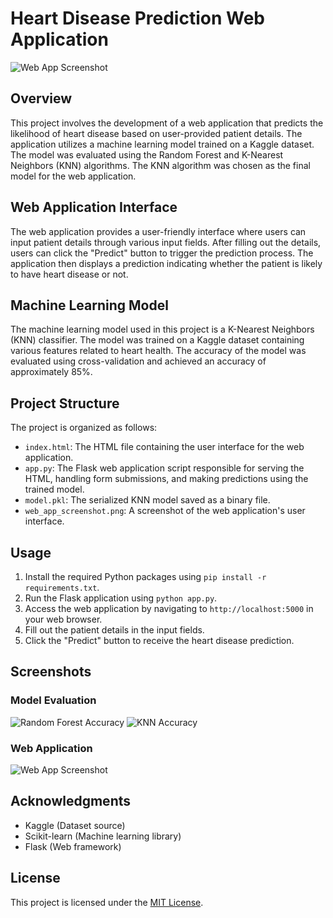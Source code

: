 # Heart Disease Prediction Web Application

![Web App Screenshot](web_app_screenshot.png)

## Overview

This project involves the development of a web application that predicts the likelihood of heart disease based on user-provided patient details. The application utilizes a machine learning model trained on a Kaggle dataset. The model was evaluated using the Random Forest and K-Nearest Neighbors (KNN) algorithms. The KNN algorithm was chosen as the final model for the web application.

## Web Application Interface

The web application provides a user-friendly interface where users can input patient details through various input fields. After filling out the details, users can click the "Predict" button to trigger the prediction process. The application then displays a prediction indicating whether the patient is likely to have heart disease or not.

## Machine Learning Model

The machine learning model used in this project is a K-Nearest Neighbors (KNN) classifier. The model was trained on a Kaggle dataset containing various features related to heart health. The accuracy of the model was evaluated using cross-validation and achieved an accuracy of approximately 85%.

## Project Structure

The project is organized as follows:

- `index.html`: The HTML file containing the user interface for the web application.
- `app.py`: The Flask web application script responsible for serving the HTML, handling form submissions, and making predictions using the trained model.
- `model.pkl`: The serialized KNN model saved as a binary file.
- `web_app_screenshot.png`: A screenshot of the web application's user interface.

## Usage

1. Install the required Python packages using `pip install -r requirements.txt`.
2. Run the Flask application using `python app.py`.
3. Access the web application by navigating to `http://localhost:5000` in your web browser.
4. Fill out the patient details in the input fields.
5. Click the "Predict" button to receive the heart disease prediction.

## Screenshots

### Model Evaluation

![Random Forest Accuracy](random_forest_accuracy.png)
![KNN Accuracy](knn_accuracy.png)

### Web Application

![Web App Screenshot](web_app_screenshot.png)

## Acknowledgments

- Kaggle (Dataset source)
- Scikit-learn (Machine learning library)
- Flask (Web framework)

## License

This project is licensed under the [MIT License](LICENSE).
